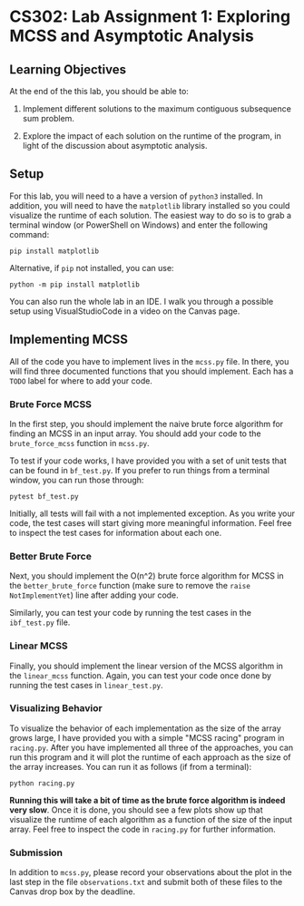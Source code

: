 # CS302: Lab Assignment 1: Exploring MCSS and Asymptotic Analysis

## Learning Objectives

At the end of the this lab, you should be able to:

1. Implement different solutions to the maximum contiguous subsequence sum
   problem.

2. Explore the impact of each solution on the runtime of the program, in light
   of the discussion about asymptotic analysis.

## Setup

For this lab, you will need to a have a version of `python3` installed. In
addition, you will need to have the `matplotlib` library installed so you could
visualize the runtime of each solution. The easiest way to do so is to grab a
terminal window (or PowerShell on Windows) and enter the following command:

```shell
pip install matplotlib
```

Alternative, if `pip` not installed, you can use:

```shell
python -m pip install matplotlib
```

You can also run the whole lab in an IDE. I walk you through a possible setup
using VisualStudioCode in a video on the Canvas page.

## Implementing MCSS

All of the code you have to implement lives in the `mcss.py` file. In there,
you will find three documented functions that you should implement. Each has a
`TODO` label for where to add your code.

### Brute Force MCSS

In the first step, you should implement the naive brute force algorithm for
finding an MCSS in an input array. You should add your code to the
`brute_force_mcss` function in `mcss.py`.

To test if your code works, I have provided you with a set of unit tests that
can be found in `bf_test.py`. If you prefer to run things from a terminal
window, you can run those through:

```shell
pytest bf_test.py
```

Initially, all tests will fail with a not implemented exception. As you write
your code, the test cases will start giving more meaningful information. Feel
free to inspect the test cases for information about each one.

### Better Brute Force

Next, you should implement the O(n^2) brute force algorithm for MCSS in the
`better_brute_force` function (make sure to remove the `raise NotImplementYet`)
line after adding your code.

Similarly, you can test your code by running the test cases in the
`ibf_test.py` file.

### Linear MCSS

Finally, you should implement the linear version of the MCSS algorithm in the
`linear_mcss` function. Again, you can test your code once done by running the
test cases in `linear_test.py`.

### Visualizing Behavior

To visualize the behavior of each implementation as the size of the array grows
large, I have provided you with a simple "MCSS racing" program in `racing.py`.
After you have implemented all three of the approaches, you can run this
program and it will plot the runtime of each approach as the size of the array
increases. You can run it as follows (if from a terminal):

```shell
python racing.py
```

**Running this will take a bit of time as the brute force algorithm is indeed
very slow**. Once it is done, you should see a few plots show up that visualize
the runtime of each algorithm as a function of the size of the input array.
Feel free to inspect the code in `racing.py` for further information.

### Submission

In addition to `mcss.py`, please record your observations about the plot in the
last step in the file `observations.txt` and submit both of these files to the
Canvas drop box by the deadline.

